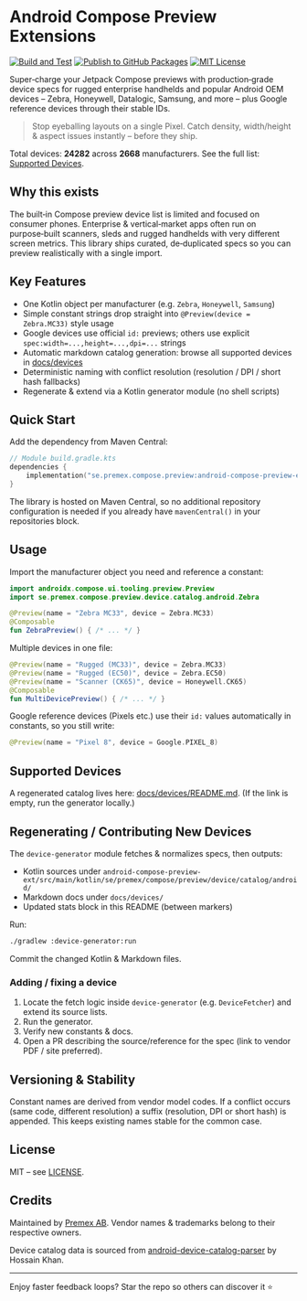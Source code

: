 # Android Compose Preview Extensions

[![Build and Test](https://github.com/premex-ab/android-compose-preview-ext/actions/workflows/ci.yml/badge.svg)](https://github.com/premex-ab/android-compose-preview-ext/actions/workflows/ci.yml)
[![Publish to GitHub Packages](https://github.com/premex-ab/android-compose-preview-ext/actions/workflows/publish.yml/badge.svg)](https://github.com/premex-ab/android-compose-preview-ext/actions/workflows/publish.yml)
[![MIT License](https://img.shields.io/badge/License-MIT-yellow.svg)](https://opensource.org/licenses/MIT)

Super‑charge your Jetpack Compose previews with production‑grade device specs for rugged enterprise handhelds and popular Android OEM devices – Zebra, Honeywell, Datalogic, Samsung, and more – plus Google reference devices through their stable IDs.

> Stop eyeballing layouts on a single Pixel. Catch density, width/height & aspect issues instantly – before they ship.

<!-- SUPPORTED_DEVICE_STATS_START -->
Total devices: **24282** across **2668** manufacturers. See the full list: [Supported Devices](docs/devices/README.md).
<!-- SUPPORTED_DEVICE_STATS_END -->

## Why this exists
The built‑in Compose preview device list is limited and focused on consumer phones. Enterprise & vertical‑market apps often run on purpose‑built scanners, sleds and rugged handhelds with very different screen metrics. This library ships curated, de‑duplicated specs so you can preview realistically with a single import.

## Key Features
- One Kotlin object per manufacturer (e.g. `Zebra`, `Honeywell`, `Samsung`)
- Simple constant strings drop straight into `@Preview(device = Zebra.MC33)` style usage
- Google devices use official `id:` previews; others use explicit `spec:width=...,height=...,dpi=...` strings
- Automatic markdown catalog generation: browse all supported devices in [docs/devices](docs/devices/README.md)
- Deterministic naming with conflict resolution (resolution / DPI / short hash fallbacks)
- Regenerate & extend via a Kotlin generator module (no shell scripts)

## Quick Start
Add the dependency from Maven Central:

```kotlin
// Module build.gradle.kts
dependencies {
    implementation("se.premex.compose.preview:android-compose-preview-ext:1.0.0")
}
```

The library is hosted on Maven Central, so no additional repository configuration is needed if you already have `mavenCentral()` in your repositories block.

## Usage
Import the manufacturer object you need and reference a constant:

```kotlin
import androidx.compose.ui.tooling.preview.Preview
import se.premex.compose.preview.device.catalog.android.Zebra

@Preview(name = "Zebra MC33", device = Zebra.MC33)
@Composable
fun ZebraPreview() { /* ... */ }
```

Multiple devices in one file:

```kotlin
@Preview(name = "Rugged (MC33)", device = Zebra.MC33)
@Preview(name = "Rugged (EC50)", device = Zebra.EC50)
@Preview(name = "Scanner (CK65)", device = Honeywell.CK65)
@Composable
fun MultiDevicePreview() { /* ... */ }
```

Google reference devices (Pixels etc.) use their `id:` values automatically in constants, so you still write:

```kotlin
@Preview(name = "Pixel 8", device = Google.PIXEL_8)
```

## Supported Devices
A regenerated catalog lives here: [docs/devices/README.md](docs/devices/README.md). (If the link is empty, run the generator locally.)

## Regenerating / Contributing New Devices
The `device-generator` module fetches & normalizes specs, then outputs:
- Kotlin sources under `android-compose-preview-ext/src/main/kotlin/se/premex/compose/preview/device/catalog/android/`
- Markdown docs under `docs/devices/`
- Updated stats block in this README (between markers)

Run:
```bash
./gradlew :device-generator:run
```
Commit the changed Kotlin & Markdown files.

### Adding / fixing a device
1. Locate the fetch logic inside `device-generator` (e.g. `DeviceFetcher`) and extend its source lists.
2. Run the generator.
3. Verify new constants & docs.
4. Open a PR describing the source/reference for the spec (link to vendor PDF / site preferred).

## Versioning & Stability
Constant names are derived from vendor model codes. If a conflict occurs (same code, different resolution) a suffix (resolution, DPI or short hash) is appended. This keeps existing names stable for the common case.

## License
MIT – see [LICENSE](LICENSE).

## Credits
Maintained by [Premex AB](https://premex.se). Vendor names & trademarks belong to their respective owners.

Device catalog data is sourced from [android-device-catalog-parser](https://github.com/hossain-khan/android-device-catalog-parser) by Hossain Khan.

---
Enjoy faster feedback loops? Star the repo so others can discover it ⭐
